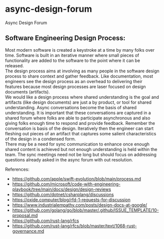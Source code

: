 # async-design-forum
Async Design Forum 


## Software Engineering Design Process:
Most modern software is created a keystroke at a time by many folks over time. Software is built in an iterative manner where small pieces of functionality are added to the software to the point where it can be released.  
The design process aims at involving as many people in the software design process to share context and gather feedback. Like documentation, most engineers see the design process as an overhead to delivering their features because most design processes are laser focused on design documents (artifacts).   
We would like a design process where shared understanding is the goal and artifacts (like design documents) are just a by product, or tool for shared understanding. Async conversations become the basis of shared understanding. It is important that these conversations are captured in a shared forum where folks are able to participate asynchronous and also giving folks enough time to respond and provide feedback. Remember the conversation is basis of the design.  Iteratively then the engineer can start fleshing out pieces of an artifact that captures some salient characteristics of the design in a condensed form.  
There may be a need for sync communication to enhance once enough shared content is achieved but not enough understanding is held within the team. The sync meetings need not be long but should focus on addressing questions already asked in the async forum with out resolution.


References:
- https://github.com/apple/swift-evolution/blob/main/process.md
- https://github.com/microsoft/code-with-engineering-playbook/tree/main/docs/design/design-reviews
- https://github.com/dotnet/csharplang/discussions
- https://oxide.computer/blog/rfd-1-requests-for-discussion
- https://www.industrialempathy.com/posts/design-docs-at-google/
- https://github.com/golang/go/blob/master/.github/ISSUE_TEMPLATE/10-proposal.md
- https://github.com/rust-lang/rfcs
- https://github.com/rust-lang/rfcs/blob/master/text/1068-rust-governance.md

